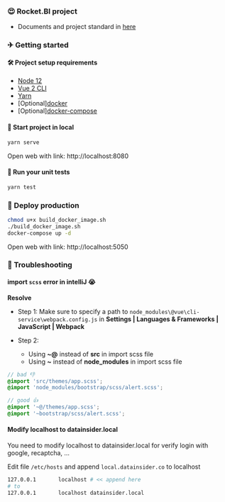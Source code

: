 ### 😍 Rocket.BI project

- Documents and project standard in [here](./docs)

### ✈ Getting started

#### 🛠️ Project setup requirements

- [Node 12](https://nodejs.org/en/download/)
- [Vue 2 CLI](https://cli.vuejs.org/guide/installation.html)
- [Yarn](https://classic.yarnpkg.com/en/docs/install)
- [Optional][docker](https://docs.docker.com/get-docker/)
- [Optional][docker-compose](https://docs.docker.com/compose/install/)

#### 🚀 Start project in local

```sh
yarn serve
```

Open web with link: http://localhost:8080

#### 🧪 Run your unit tests

```sh
yarn test
```

### 🔌 Deploy production

```sh
chmod u+x build_docker_image.sh
./build_docker_image.sh
docker-compose up -d
```

Open web with link: http://localhost:5050

### 🐛 Troubleshooting

#### import `scss` error in **intelliJ** 😭

**Resolve**

- Step 1: Make sure to specify a path to `node_modules\@vue\cli-service\webpack.config.js` in **Settings | Languages &
  Frameworks | JavaScript | Webpack**
- Step 2:

  - Using **~@** instead of **src** in import scss file
  - Using **~** instead of **node_modules** in import scss file

```scss
// bad 👎
@import 'src/themes/app.scss';
@import 'node_modules/bootstrap/scss/alert.scss';

// good 👍
@import '~@/themes/app.scss';
@import '~bootstrap/scss/alert.scss';
```

#### Modify localhost to datainsider.local

You need to modify localhost to datainsider.local for verify login with google, recaptcha, ...

Edit file `/etc/hosts` and append `local.datainsider.co` to localhost

```bash
127.0.0.1       localhost # << append here
# to
127.0.0.1       localhost datainsider.local
```
